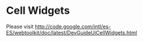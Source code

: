 # Cell Widgets #
Please visit http://code.google.com/intl/es-ES/webtoolkit/doc/latest/DevGuideUiCellWidgets.html